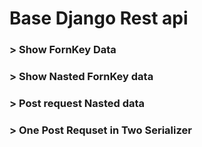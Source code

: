 # Base Django Rest api

### > Show FornKey Data
### > Show Nasted FornKey data
### > Post request Nasted data
### > One Post Requset in Two Serializer